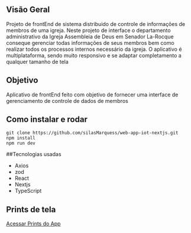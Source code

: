 ## Visão Geral

Projeto de frontEnd de sistema distribuido de controle de informações de membros de uma igreja. Neste projeto de interface o departamento administrativo da 
Igreja Assembleia de Deus em Senador La-Rocque conseque gerenciar todas informações de seus membros bem como realizar todos os processos internos
necessário da igreja. O aplicativo é multiplataforma, sendo muito responsivo e se adaptar completamento a qualquer tamanho de tela

## Objetivo
Aplicativo de frontEnd feito com objetivo de fornecer uma interface de gerenciamento de controle de dados de membros

## Como instalar e rodar

    git clone https://github.com/silasMarquess/web-app-iot-nextjs.git
    npm install
    npm run dev
##Tecnologias usadas
- Axios
- zod
- React
- Nextjs
- TypeScript

## Prints de tela
[Acessar Prints do App](https://drive.google.com/drive/folders/18p34VQPusCqOJB9J7BueoCyQej357sIT?usp=sharing)
